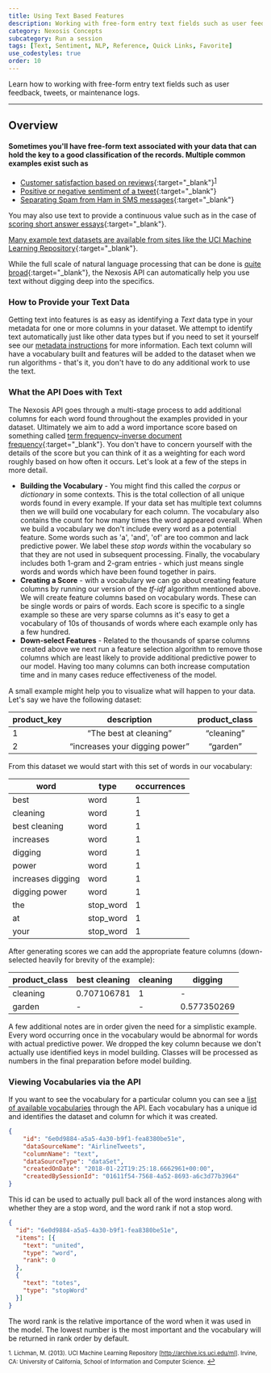 ```yaml
---
title: Using Text Based Features
description: Working with free-form entry text fields such as user feedback, tweets, or maintenance logs
category: Nexosis Concepts
subcategory: Run a session
tags: [Text, Sentiment, NLP, Reference, Quick Links, Favorite]
use_codestyles: true
order: 10
---
```

Learn how to working with free-form entry text fields such as user feedback, tweets, or maintenance logs.

------

## Overview

#### Sometimes you'll have free-form text associated with your data that can hold the key to a good classification of the records. Multiple common examples exist such as

- [Customer satisfaction based on reviews](https://archive.ics.uci.edu/ml/datasets/Amazon+Commerce+reviews+set){:target="_blank"}<sup name="a1">[1](#f1)</sup>
- [Positive or negative sentiment of a tweet](https://www.kaggle.com/c/twitter-airlines-sentiment-analysis){:target="_blank"}
- [Separating Spam from Ham in SMS messages](https://www.kaggle.com/uciml/sms-spam-collection-dataset){:target="_blank"}

You may also use text to provide a continuous value such as in the case of [scoring short answer essays](https://www.kaggle.com/c/asap-aes){:target="_blank"}.

[Many example text datasets are available from sites like the UCI Machine Learning Repository](https://archive.ics.uci.edu/ml/datasets.html?area=&att=&format=&numAtt=&numIns=&sort=nameUp&task=&type=text&view=table){:target="_blank"}.

While the full scale of natural language processing that can be done is [quite broad](https://en.wikipedia.org/wiki/Natural-language_processing){:target="_blank"}, the Nexosis API can automatically help you use text without digging deep into the specifics.

### How to Provide your Text Data
Getting text into features is as easy as identifying a *Text* data type in your metadata for one or more columns in your dataset. We attempt to identify text automatically just like other data types but if you need to set it yourself see our [metadata instructions](http://docs.nexosis.com/guides/column-metadata) for more information. Each text column will have a vocabulary built and features will be added to the dataset when we run algorithms - that's it, you don't have to do any additional work to use the text. 

### What the API Does with Text
The Nexosis API goes through a multi-stage process to add additional columns for each word found throughout the examples provided in your dataset. Ultimately we aim to add a word importance score based on something called [term frequency–inverse document frequency](https://en.wikipedia.org/wiki/Tf%E2%80%93idf){:target="_blank"}. You don't have to concern yourself with the details of the score but you can think of it as a weighting for each word roughly based on how often it occurs. Let's look at a few of the steps in more detail.

- **Building the Vocabulary** - You might find this called the *corpus* or *dictionary* in some contexts. This is the total collection of all unique words found in every example. If your data set has multiple text columns then we will build one vocabulary for each column. The vocabulary also contains the count for how many times the word appeared overall. When we build a vocabulary we don't include every word as a potential feature. Some words such as 'a', 'and', 'of' are too common and lack predictive power. We label these *stop words* within the vocabulary so that they are not used in subsequent processing. Finally, the vocabulary includes both 1-gram and 2-gram entries - which just means single words and words which have been found together in pairs. 
- **Creating a Score** - with a vocabulary we can go about creating feature columns by running our version of the *tf-idf* algorithm mentioned above. We will create feature columns based on vocabulary words. These can be single words or pairs of words. Each score is specific to a single example so these are very sparse columns as it's easy to get a vocabulary of 10s of thousands of words where each example only has a few hundred.
- **Down-select Features** - Related to the thousands of sparse columns created above we next run a feature selection algorithm to remove those columns which are least likely to provide additional predictive power to our model. Having too many columns can both increase computation time and in many cases reduce effectiveness of the model.

<div style="margin:15px 0;">A small example might help you to visualize what will happen to your data. Let's say we have the following dataset:</div>

<table class="table table-striped">
  <thead>
    <tr>
      <th style="text-align: left">product_key</th>
      <th style="text-align: center">description</th>
      <th style="text-align: center">product_class</th>
    </tr>
  </thead>
  <tbody>
    <tr>
      <td style="text-align: left">1</td>
      <td style="text-align: center">“The best at cleaning”</td>
      <td style="text-align: center">“cleaning”</td>
    </tr>
    <tr>
      <td style="text-align: left">2</td>
      <td style="text-align: center">“increases your digging power”</td>
      <td style="text-align: center">“garden”</td>
    </tr>
  </tbody>
</table>

<div style="margin:15px 0;">From this dataset we would start with this set of words in our vocabulary:</div>

<table class="table table-striped">
  <thead>
    <tr>
      <th>word</th>
      <th>type</th>
      <th>occurrences</th>
    </tr>
  </thead>
  <tbody>
    <tr>
      <td>best</td>
      <td>word</td>
      <td>1</td>
    </tr>
    <tr>
      <td>cleaning</td>
      <td>word</td>
      <td>1</td>
    </tr>
    <tr>
      <td>best cleaning</td>
      <td>word</td>
      <td>1</td>
    </tr>
    <tr>
      <td>increases</td>
      <td>word</td>
      <td>1</td>
    </tr>
    <tr>
      <td>digging</td>
      <td>word</td>
      <td>1</td>
    </tr>
    <tr>
      <td>power</td>
      <td>word</td>
      <td>1</td>
    </tr>
    <tr>
      <td>increases digging</td>
      <td>word</td>
      <td>1</td>
    </tr>
    <tr>
      <td>digging power</td>
      <td>word</td>
      <td>1</td>
    </tr>
    <tr>
      <td>the</td>
      <td>stop_word</td>
      <td>1</td>
    </tr>
    <tr>
      <td>at</td>
      <td>stop_word</td>
      <td>1</td>
    </tr>
    <tr>
      <td>your</td>
      <td>stop_word</td>
      <td>1</td>
    </tr>
  </tbody>
</table>

<div style="margin:15px 0;">After generating scores we can add the appropriate feature columns (down-selected heavily for brevity of the example):</div>

<table class="table table-striped">
  <thead>
    <tr>
      <th>product_class</th>
      <th>best cleaning</th>
      <th>cleaning</th>
      <th>digging</th>
    </tr>
  </thead>
  <tbody>
    <tr>
      <td>cleaning</td>
      <td>0.707106781</td>
      <td>1</td>
      <td>-</td>
    </tr>
    <tr>
      <td>garden</td>
      <td>-</td>
      <td>-</td>
      <td>0.577350269</td>
    </tr>
  </tbody>
</table>

<div style="margin-top:15px;">A few additional notes are in order given the need for a simplistic example. Every word occurring once in the vocabulary would be abnormal for words with actual predictive power. We dropped the key column because we don't actually use identified keys in model building. Classes will be processed as numbers in the final preparation before model building.</div>

### Viewing Vocabularies via the API
If you want to see the vocabulary for a particular column you can see a [list of available vocabularies](https://developers.nexosis.com/docs/services/98847a3fbbe64f73aa959d3cededb3af/operations/5a67315badf47c095051206d) through the API. Each vocabulary has a unique id and identifies the dataset and column for which it was created. 

``` json
{
    "id": "6e0d9884-a5a5-4a30-b9f1-fea8380be51e",
    "dataSourceName": "AirlineTweets",
    "columnName": "text",
    "dataSourceType": "dataSet",
    "createdOnDate": "2018-01-22T19:25:18.6662961+00:00",
    "createdBySessionId": "01611f54-7568-4a52-8693-a6c3d77b3964"
}
```
This id can be used to actually pull back all of the word instances along with whether they are a stop word, and the word rank if not a stop word.

``` json
{
  "id": "6e0d9884-a5a5-4a30-b9f1-fea8380be51e",
  "items": [{
    "text": "united",
    "type": "word",
    "rank": 0
  },
  {
    "text": "totes",
    "type": "stopWord"
  }]
}
```
The word rank is the relative importance of the word when it was used in the model. The lowest number is the most important and the vocabulary will be returned in rank order by default.

<span id="f1" style="font-size:.8em">1. Lichman, M. (2013). UCI Machine Learning Repository [http://archive.ics.uci.edu/ml]. Irvine, CA: University of California, School of Information and Computer Science.</span> [↩](#a1)